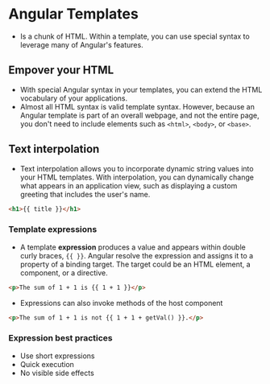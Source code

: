 # Angular Templates

- Is a chunk of HTML. Within a template, you can use special syntax to leverage many of Angular's features.

## Empover your HTML

- With special Angular syntax in your templates, you can extend the HTML vocabulary of your applications.
- Almost all HTML syntax is valid template syntax. However, because an Angular template is part of an overall webpage, and not the entire page, you don't need to include elements such as `<html>`, `<body>`, or `<base>`.

## Text interpolation

- Text interpolation allows you to incorporate dynamic string values into your HTML templates. With interpolation, you can dynamically change what appears in an application view, such as displaying a custom greeting that includes the user's name.

```html
<h1>{{ title }}</h1>
```

### Template expressions

- A template **expression** produces a value and appears within double curly braces, `{{ }}`. Angular resolve the expression and assigns it to a property of a binding target. The target could be an HTML element, a component, or a directive.

```html
<p>The sum of 1 + 1 is {{ 1 + 1 }}</p>
```

- Expressions can also invoke methods of the host component

```html
<p>The sum of 1 + 1 is not {{ 1 + 1 + getVal() }}.</p>
```

### Expression best practices

- Use short expressions
- Quick execution
- No visible side effects